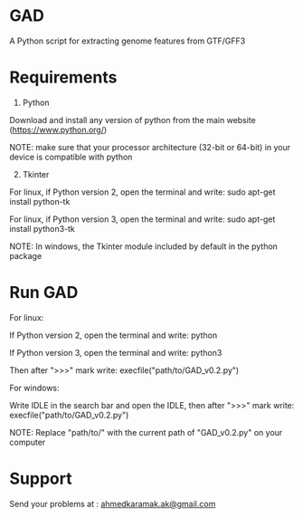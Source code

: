 # GAD

A Python script for extracting genome features from GTF/GFF3

# Requirements
1. Python

Download and install any version of python from the main website (https://www.python.org/)

NOTE: make sure that your processor architecture (32-bit or 64-bit) in your device is compatible with python

2. Tkinter

For linux, if Python version 2, open the terminal and write: sudo apt-get install python-tk

For linux, if Python version 3, open the terminal and write: sudo apt-get install python3-tk

NOTE: In windows, the Tkinter module included by default in the python package

# Run GAD
For linux:

If Python version 2, open the terminal and write: python

If Python version 3, open the terminal and write: python3

Then after ">>>" mark write: execfile("path/to/GAD_v0.2.py")

For windows:

Write IDLE in the search bar and open the IDLE, then after ">>>" mark write: execfile("path/to/GAD_v0.2.py")

NOTE: Replace "path/to/" with the current path of "GAD_v0.2.py" on your computer

# Support

Send your problems at : ahmedkaramak.ak@gmail.com
